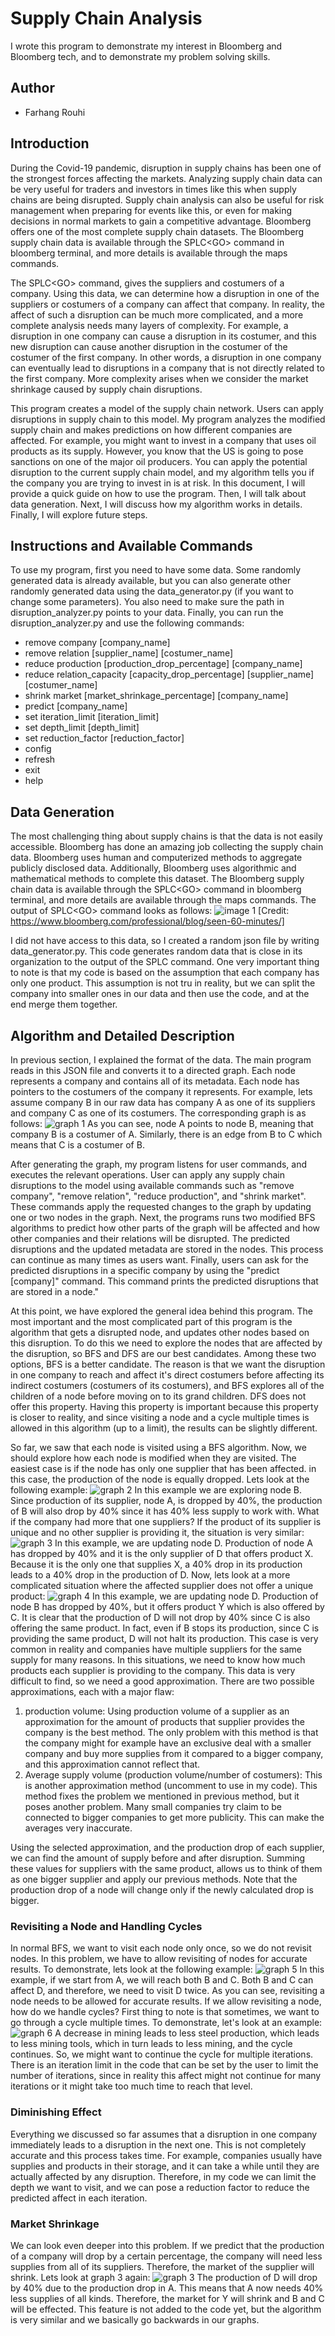 # Supply Chain Analysis
I wrote this program to demonstrate my interest in Bloomberg and Bloomberg tech, and to demonstrate my problem solving skills.

## Author
* Farhang Rouhi

## Introduction
During the Covid-19 pandemic, disruption in supply chains has been one of the strongest forces affecting the markets.
Analyzing supply chain data can be very useful for traders and investors in times like this when supply chains are being disrupted.
Supply chain analysis can also be useful for risk management when preparing for events like this, or even for making decisions in normal markets to gain a competitive advantage.
Bloomberg offers one of the most complete supply chain datasets. The Bloomberg supply chain data is available through the SPLC\<GO> command in bloomberg terminal, and more details 
is available through the maps commands.

The SPLC\<GO> command, gives the suppliers and costumers of a company.
Using this data, we can determine how a disruption in one of the suppliers or costumers of a company can affect that company.
In reality, the affect of such a disruption can be much more complicated, and a more complete analysis needs many layers of complexity.
For example, a disruption in one company can cause a disruption in its costumer, and this new disruption can cause another disruption in the costumer
of the costumer of the first company. In other words, a disruption in one company can eventually lead to disruptions in a company that is not
directly related to the first company. More complexity arises when we consider the market shrinkage caused by supply chain disruptions.

This program creates a model of the supply chain network. Users can apply disruptions in supply chain to this model.
My program analyzes the modified supply chain and makes predictions on how different companies are affected. For example, you might want
to invest in a company that uses oil products as its supply. However, you know that the US is going to pose sanctions on one of the major 
oil producers. You can apply the potential disruption to the current supply chain model, and my algorithm tells you
if the company you are trying to invest in is at risk. In this document, I will provide a quick guide on how to use the program. Then, I will 
talk about data generation. Next, I will discuss how my algorithm works in details. Finally, I will explore future steps.

## Instructions and Available Commands
To use my program, first you need to have some data. Some randomly generated data is already available, but you can also generate other randomly generated data using the data_generator.py (if you want to change some parameters). You also need to make sure the path in disruption_analyzer.py points to your data. Finally, you can run the disruption_analyzer.py and use the following commands:
* remove company [company_name]
* remove relation [supplier_name] [costumer_name]
* reduce production [production_drop_percentage] [company_name]
* reduce relation_capacity [capacity_drop_percentage] [supplier_name] [costumer_name]
* shrink market [market_shrinkage_percentage] [company_name]
* predict [company_name]
* set iteration_limit [iteration_limit]
* set depth_limit [depth_limit]
* set reduction_factor [reduction_factor]
* config
* refresh
* exit
* help

## Data Generation
The most challenging thing about supply chains is that the data is not easily accessible. Bloomberg has done an amazing job collecting the supply chain data.
Bloomberg uses human and computerized methods to aggregate publicly disclosed data. Additionally, Bloomberg uses algorithmic and mathematical
methods to complete this dataset. The Bloomberg supply chain data is available through the SPLC\<GO> command in bloomberg terminal, and more details 
are available through the maps commands. The output of SPLC\<GO> command looks as follows:
![image 1](resources/SPLC.jpg)
[Credit: https://www.bloomberg.com/professional/blog/seen-60-minutes/]

I did not have access to this data, so I created a random json file by writing data_generator.py. This code generates random data that is close in its organization to the
output of the SPLC command. One very important thing to note is that my code is based on the assumption that each company has only one product. This assumption is not tru in reality,
but we can split the company into smaller ones in our data and then use the code, and at the end merge them together.

## Algorithm and Detailed Description
In previous section, I explained the format of the data. The main program reads in this JSON file and converts it to a directed graph.
Each node represents a company and contains all of its metadata. Each node has pointers to the costumers of the company it represents.
For example, lets assume company B in our raw data has company A as one of its suppliers and company C as one of its costumers.
The corresponding graph is as follows:
![graph 1](resources/graph1.png)
As you can see, node A points to node B, meaning that company B is a costumer of A. Similarly, there is an edge from B to C which means that C is a costumer of B.

After generating the graph, my program listens for user commands, and executes the relevant operations. User can apply any supply chain disruptions to the model using available commands
such as "remove company", "remove relation", "reduce production", and "shrink market". These commands apply the requested changes to the graph by updating one or two nodes in the graph.
Next, the programs runs two modified BFS algorithms to predict how other parts of the graph will be affected and how other companies and their relations will be disrupted. The predicted disruptions and the updated metadata are stored in the nodes. This process can continue as many times as users want. Finally, users can ask for the predicted disruptions in a specific company by
using the "predict [company]" command. This command prints the predicted disruptions that are stored in a node."

At this point, we have explored the general idea behind this program. The most important and the most complicated part of this program is the algorithm that gets a disrupted node, and updates other nodes based on this disruption. To do this we need to explore the nodes that are affected by the disruption, so BFS and DFS are our best candidates.
Among these two options, BFS is a better candidate. The reason is that we want the disruption in one company to reach and affect it's direct costumers before affecting its indirect costumers (costumers of its costumers), and BFS explores all of the children of a node before moving on to its grand children. DFS does not offer this property. Having this property is important because this property is closer to reality, and since visiting a node and a cycle multiple times is allowed in this algorithm (up to a limit), the results can be slightly different.

So far, we saw that each node is visited using a BFS algorithm. Now, we should explore how each node is modified when they are visited. The easiest case is if the node has only one supplier that has been affected. in this case, the production of the node is equally dropped. Lets look at the following example:
![graph 2](resources/graph2.png)
In this example we are exploring node B. Since production of its supplier, node A, is dropped by 40%, the production of B will also drop by 40% since it has 40% less supply to work with.
What if the company had more that one suppliers? If the product of its supplier is unique and no other supplier is providing it, the situation is very similar:
![graph 3](resources/graph3.png)
In this example, we are updating node D. Production of node A has dropped by 40% and it is the only supplier of D that offers product X. Because it is the only one that supplies X, a 40% drop in its production leads to a 40% drop in the production of D. Now, lets look at a more complicated situation where the affected supplier does not offer a unique product:
![graph 4](resources/graph4.png)
In this example, we are updating node D. Production of node B has dropped by 40%, but it offers product Y which is also offered by C. It is clear that the production of D will not drop by 40% since C is also offering the same product. In fact, even if B stops its production, since C is providing the same product, D will not halt its production. This case is very common in reality and companies have multiple suppliers for the same supply for many reasons. In this situations, we need to know how much products each supplier is providing to the company. This data is very difficult to find, so we need a good approximation. There are two possible approximations, each with a major flaw:
1. production volume: Using production volume of a supplier as an approximation for the amount of products that supplier provides the company is the best method. The only problem with this method is that the company might for example have an exclusive deal with a smaller company and buy more supplies from it compared to a bigger company, and this approximation cannot reflect that.
2. Average supply volume (production volume/number of costumers): This is another approximation method (uncomment to use in my code). This method fixes the problem we mentioned in previous method, but it poses another problem. Many small companies try claim to be connected to bigger companies to get more publicity. This can make the averages very inaccurate.

Using the selected approximation, and the production drop of each supplier, we can find the amount of supply before and after disruption. Summing these values for suppliers with the same product, allows us to think of them as one bigger supplier and apply our previous methods. Note that the production drop of a node will change only if the newly calculated drop is bigger.


### Revisiting a Node and Handling Cycles
In normal BFS, we want to visit each node only once, so we do not revisit nodes. In this problem, we have to allow revisiting of nodes for accurate results. To demonstrate, lets look at the following example:
![graph 5](resources/graph5.png)
In this example, if we start from A, we will reach both B and C. Both B and C can affect D, and therefore, we need to visit D twice. As you can see, revisiting a node needs to be allowed for accurate results.
If we allow revisiting a node, how do we handle cycles? First thing to note is that sometimes, we want to go through a cycle multiple times. To demonstrate, let's look at an example:
![graph 6](resources/graph6.png)
A decrease in mining leads to less steel production, which leads to less mining tools, which in turn leads to less mining, and the cycle continues. So, we might want to continue the cycle for multiple iterations. There is an iteration limit in the code that can be set by the user to limit the number of iterations, since in reality this affect might not continue for many iterations or it might take too much time to reach that level.

### Diminishing Effect
Everything we discussed so far assumes that a disruption in one company immediately leads to a disruption in the next one. This is not completely accurate and this process takes time. For example, companies usually have supplies and products in their storage, and it can take a while until they are actually affected by any disruption. Therefore, in my code we can limit the depth we want to visit, and we can pose a reduction factor to reduce the predicted affect in each iteration.

### Market Shrinkage
We can look even deeper into this problem. If we predict that the production of a company will drop by a certain percentage, the company will need less supplies from all of its suppliers.
Therefore, the market of the supplier will shrink. Lets look at graph 3 again:
![graph 3](resources/graph3.png)
The production of D will drop by 40% due to the production drop in A. This means that A now needs 40% less supplies of all kinds. Therefore, the market for Y will shrink and B and C will be effected. This feature is not added to the code yet, but the algorithm is very similar and we basically go backwards in our graphs.












